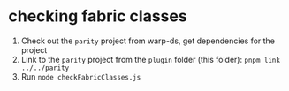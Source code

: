 # checking fabric classes

1. Check out the `parity` project from warp-ds, get dependencies for the project
2. Link to the `parity` project from the `plugin` folder (this folder): `pnpm link ../../parity`
3. Run `node checkFabricClasses.js`
